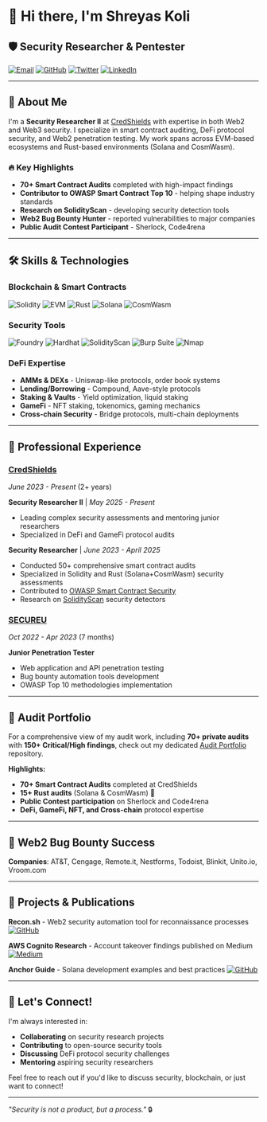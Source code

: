 # 👋 Hi there, I'm Shreyas Koli

## 🛡️ Security Researcher & Pentester

[![Email](https://img.shields.io/badge/Email-shreyaskoli008%40gmail.com-blue?style=flat&logo=gmail)](mailto:shreyaskoli008@gmail.com)
[![GitHub](https://img.shields.io/badge/GitHub-spyboy7711-black?style=flat&logo=github)](https://github.com/spyboy7711)
[![Twitter](https://img.shields.io/badge/Twitter-%40SPY8OY-blue?style=flat&logo=twitter)](https://x.com/SPY8OY)
[![LinkedIn](https://img.shields.io/badge/LinkedIn-Shreyas%20Koli-blue?style=flat&logo=linkedin)](https://www.linkedin.com/in/shreyas-koli-29b51a194/)

---

## 🚀 About Me

I'm a **Security Researcher II** at [CredShields](https://credshields.com) with expertise in both Web2 and Web3 security. I specialize in smart contract auditing, DeFi protocol security, and Web2 penetration testing. My work spans across EVM-based ecosystems and Rust-based environments (Solana and CosmWasm).

### 🔥 Key Highlights
- **70+ Smart Contract Audits** completed with high-impact findings
- **Contributor to OWASP Smart Contract Top 10** - helping shape industry standards
- **Research on SolidityScan** - developing security detection tools
- **Web2 Bug Bounty Hunter** - reported vulnerabilities to major companies
- **Public Audit Contest Participant** - Sherlock, Code4rena

---

## 🛠️ Skills & Technologies

### **Blockchain & Smart Contracts**
![Solidity](https://img.shields.io/badge/Solidity-363636?style=for-the-badge&logo=solidity&logoColor=white)
![EVM](https://img.shields.io/badge/EVM-3C3C3D?style=for-the-badge&logo=ethereum&logoColor=white)
![Rust](https://img.shields.io/badge/Rust-000000?style=for-the-badge&logo=rust&logoColor=white)
![Solana](https://img.shields.io/badge/Solana-000000?style=for-the-badge&logo=solana&logoColor=white)
![CosmWasm](https://img.shields.io/badge/CosmWasm-000000?style=for-the-badge&logo=cosmos&logoColor=white)

### **Security Tools**
![Foundry](https://img.shields.io/badge/Foundry-000000?style=for-the-badge&logo=foundry&logoColor=white)
![Hardhat](https://img.shields.io/badge/Hardhat-F7DF1E?style=for-the-badge&logo=hardhat&logoColor=black)
![SolidityScan](https://img.shields.io/badge/SolidityScan-000000?style=for-the-badge&logo=shield-check&logoColor=00FF00&labelColor=000000)
![Burp Suite](https://img.shields.io/badge/Burp_Suite-FF6B6B?style=for-the-badge&logo=burp-suite&logoColor=white)
![Nmap](https://img.shields.io/badge/Nmap-000000?style=for-the-badge&logo=nmap&logoColor=white)

### **DeFi Expertise**
- **AMMs & DEXs** - Uniswap-like protocols, order book systems
- **Lending/Borrowing** - Compound, Aave-style protocols
- **Staking & Vaults** - Yield optimization, liquid staking
- **GameFi** - NFT staking, tokenomics, gaming mechanics
- **Cross-chain Security** - Bridge protocols, multi-chain deployments

---

## 💼 Professional Experience

### **[CredShields](https://credshields.com)**
*June 2023 - Present* (2+ years)

**Security Researcher II** | *May 2025 - Present*
- Leading complex security assessments and mentoring junior researchers
- Specialized in DeFi and GameFi protocol audits

**Security Researcher** | *June 2023 - April 2025*
- Conducted 50+ comprehensive smart contract audits
- Specialized in Solidity and Rust (Solana+CosmWasm) security assessments
- Contributed to [OWASP Smart Contract Security](https://github.com/OWASP/owasp-scs)
- Research on [SolidityScan](https://solidityscan.com) security detectors

### **[SECUREU](https://secureu.in)**
*Oct 2022 - Apr 2023* (7 months)

**Junior Penetration Tester**
- Web application and API penetration testing
- Bug bounty automation tools development
- OWASP Top 10 methodologies implementation

---

## 🔐 Audit Portfolio

For a comprehensive view of my audit work, including **70+ private audits** with **150+ Critical/High findings**, check out my dedicated [Audit Portfolio](https://github.com/spyboy7711/Audit_Portfolio) repository.

**Highlights:**
- **70+ Smart Contract Audits** completed at CredShields
- **15+ Rust audits** (Solana & CosmWasm) 🦀
- **Public Contest participation** on Sherlock and Code4rena
- **DeFi, GameFi, NFT, and Cross-chain** protocol expertise

---

## 🐛 Web2 Bug Bounty Success

**Companies**: AT&T, Cengage, Remote.it, Nestforms, Todoist, Blinkit, Unito.io, Vroom.com



---

## 🚀 Projects & Publications

**Recon.sh** - Web2 security automation tool for reconnaissance processes
[![GitHub](https://img.shields.io/badge/GitHub-181717?style=for-the-badge&logo=github&logoColor=white)](https://github.com/spyboy7711/Recon.sh)

**AWS Cognito Research** - Account takeover findings published on Medium
[![Medium](https://img.shields.io/badge/Medium-000000?style=for-the-badge&logo=medium&logoColor=white)](https://shreyaskoli.medium.com/ato-without-any-interaction-aws-cognito-misconfiguration-d690f4b3da11)

**Anchor Guide** - Solana development examples and best practices
[![GitHub](https://img.shields.io/badge/GitHub-181717?style=for-the-badge&logo=github&logoColor=white)](https://github.com/spyboy7711/Anchor-accounts-by-example)

---



## 🤝 Let's Connect!

I'm always interested in:
- **Collaborating** on security research projects
- **Contributing** to open-source security tools
- **Discussing** DeFi protocol security challenges
- **Mentoring** aspiring security researchers

Feel free to reach out if you'd like to discuss security, blockchain, or just want to connect!

---

*"Security is not a product, but a process."* 🔒
